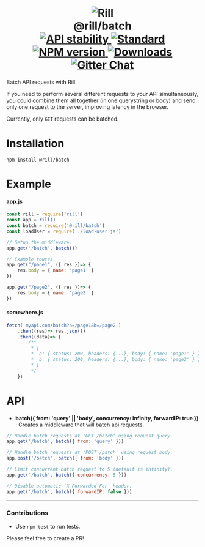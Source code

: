 <h1 align="center">
  <!-- Logo -->
  <img src="https://raw.githubusercontent.com/rill-js/rill/master/Rill-Icon.jpg" alt="Rill"/>
  <br/>
  @rill/batch
	<br/>

  <!-- Stability -->
  <a href="https://nodejs.org/api/documentation.html#documentation_stability_index">
    <img src="https://img.shields.io/badge/stability-experimental-orange.svg?style=flat-square" alt="API stability"/>
  </a>
  <!-- Standard -->
  <a href="https://github.com/feross/standard">
    <img src="https://img.shields.io/badge/code%20style-standard-brightgreen.svg?style=flat-square" alt="Standard"/>
  </a>
  <!-- NPM version -->
  <a href="https://npmjs.org/package/@rill/batch">
    <img src="https://img.shields.io/npm/v/@rill/batch.svg?style=flat-square" alt="NPM version"/>
  </a>
  <!-- Downloads -->
  <a href="https://npmjs.org/package/@rill/batch">
    <img src="https://img.shields.io/npm/dm/@rill/batch.svg?style=flat-square" alt="Downloads"/>
  </a>
  <!-- Gitter Chat -->
  <a href="https://gitter.im/rill-js/rill">
    <img src="https://img.shields.io/gitter/room/rill-js/rill.svg?style=flat-square" alt="Gitter Chat"/>
  </a>
</h1>

Batch API requests with Rill.

If you need to perform several different requests to your API simultaneously, you could combine them all together (in one querystring or body) and send only one request to the server, improving latency in the browser.

Currently, only `GET` requests can be batched.

# Installation

```console
npm install @rill/batch
```

# Example

#### app.js

```js
const rill = require('rill')
const app = rill()
const batch = require('@rill/batch')
const loadUser = require('./load-user.js')

// Setup the middleware.
app.get('/batch', batch())

// Example routes.
app.get("/page1", ({ res })=> {
	res.body = { name: 'page1' }
})

app.get("/page2", ({ res })=> {
	res.body = { name: 'page2' }
})
```

#### somewhere.js

```js
fetch('myapi.com/batch?a=/page1&b=/page2')
	.then((res)=> res.json())
	.then((data)=> {
		/**
		 * {
		 * 	a: { status: 200, headers: {...}, body: { name: 'page1' } }
		 * 	b: { status: 200, headers: {...}, body: { name: 'page2' } }
		 * }
		 */
	})
```

# API

+ **batch({ from: 'query' || 'body', concurrency: Infinity, forwardIP: true })** : Creates a middleware that will batch api requests.

```javascript
// Handle batch requests at 'GET /batch' using request query.
app.get('/batch', batch({ from: 'query' }))

// Handle batch requests at 'POST /patch' using request body.
app.post('/batch', batch({ from: 'body' }))

// Limit concurrent batch request to 5 (default is infinity).
app.get('/batch', batch({ concurrency: 5 }))

// Disable automatic `X-Forwarded-For` header.
app.get('/batch', batch({ forwardIP: false }))
```
---

### Contributions

* Use `npm test` to run tests.

Please feel free to create a PR!
